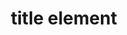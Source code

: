 ---
{
  "title": "title element",
  "description": "The title of an SVG",
  "category": "svg",
  "keywords": [
    "title element"
  ],
  "last_test_date": "2018-12-14",
  "test_results_url": "https://a11ysupport.io/tech/svg/title_element",
  "test_url": "https://a11ysupport.io/tech/svg/title_element",
  "stats": {
    "jaws": {
      "chrome": {
        "91": "y"
      },
      "ie": {
        "11": "u"
      },
      "firefox": {
        "88": "u"
      }
    },
    "narrator": {
      "edge": {
        "91": "y"
      }
    },
    "nvda": {
      "chrome": {
        "91": "n"
      },
      "firefox": {
        "88": "n"
      }
    },
    "talkback": {
      "and_chr": {
        "91": "y"
      }
    },
    "vo_ios": {
      "ios_saf": {
        "14.5.1": "n"
      }
    },
    "vo_macos": {
      "safari": {
        "14.1": "u"
      }
    }
  },
  "links": {
    "SVG accessible name and description computation": "https://www.w3.org/TR/svg-aam-1.0/#mapping_additional_nd"
  }
}
---